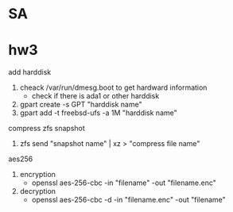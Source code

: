 # SA

# hw3

add harddisk

1.	cheack /var/run/dmesg.boot to get hardward information
	+	check if there is ada1 or other harddisk
2.	gpart create -s GPT "harddisk name"
3.	gpart add -t freebsd-ufs -a 1M "harddisk name"

compress zfs snapshot

1.	zfs send "snapshot name" | xz > "compress file name"

aes256
1.	encryption
	-	openssl aes-256-cbc -in "filename" -out "filename.enc"
2.	decryption
	-	openssl aes-256-cbc -d -in "filename.enc" -out "filename"
